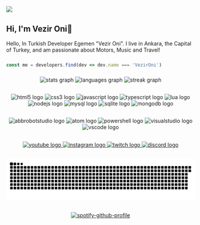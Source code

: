 <img src="https://i.imgur.com/cQtvreS.png">

###

<h2> Hi, I'm Vezir Oni👋</h2>

<p>Hello, In Turkish Developer Egemen "Vezir Oni". I live in Ankara, the Capital of Turkey, and am passionate about Motors, Music and Travel!</p>

###

```js
const me = developers.find(dev => dev.name === 'VezirOni')
```

###

<div align="center">
  <img src="https://github-readme-stats.vercel.app/api?username=vezironi&hide_title=false&hide_rank=false&show_icons=true&include_all_commits=true&count_private=true&disable_animations=false&theme=discord_old_blurple&locale=en&hide_border=false&order=1" height="150" alt="stats graph"  />
  <img src="https://github-readme-stats.vercel.app/api/top-langs?username=vezironi&locale=tr&hide_title=false&layout=compact&card_width=320&langs_count=6&theme=discord_old_blurple&hide_border=false&order=2" height="150" alt="languages graph"  />
  <img src="https://streak-stats.demolab.com?user=vezironi&locale=tr&mode=weekly&theme=discord_old_blurple&hide_border=false&border_radius=5&date_format=M j[, Y]&order=3" height="150" alt="streak graph"  />
</div>

##

<div align="center">
  <img src="https://skillicons.dev/icons?i=html" height="60" alt="html5 logo"  />
  <img src="https://skillicons.dev/icons?i=css" height="60" alt="css3 logo"  />
  <img src="https://skillicons.dev/icons?i=js" height="60" alt="javascript logo"  />
  <img src="https://skillicons.dev/icons?i=ts" height="60" alt="typescript logo"  />
  <img src="https://skillicons.dev/icons?i=lua" height="60" alt="lua logo"  />
  <img src="https://skillicons.dev/icons?i=nodejs" height="60" alt="nodejs logo"  />
  <img src="https://skillicons.dev/icons?i=mysql" height="60" alt="mysql logo"  />
  <img src="https://skillicons.dev/icons?i=sqlite" height="60" alt="sqlite logo"  />
  <img src="https://skillicons.dev/icons?i=mongodb" height="60" alt="mongodb logo"  />
</div>

##

<div align="center">
  <img src="https://skillicons.dev/icons?i=bots" height="60" alt="abbrobotstudio logo"  />
  <img src="https://skillicons.dev/icons?i=atom" height="60" alt="atom logo"  />
  <img src="https://skillicons.dev/icons?i=powershell" height="60" alt="powershell logo"  />
  <img src="https://skillicons.dev/icons?i=visualstudio" height="60" alt="visualstudio logo"  />
  <img src="https://skillicons.dev/icons?i=vscode" height="60" alt="vscode logo"  />
</div>

##

<div align="center">
  <a href= "https://www.youtube.com/channel/UCgKXOSblNRpeNV0lwnhu_cw"> <img src="https://img.shields.io/static/v1?message=Youtube&logo=youtube&label=&color=FF0000&logoColor=white&labelColor=&style=for-the-badge" height="35" alt="youtube logo"  /> </a>
  <a href= "https://www.instagram.com/vezironi"> <img src="https://img.shields.io/static/v1?message=Instagram&logo=instagram&label=&color=E4405F&logoColor=white&labelColor=&style=for-the-badge" height="35" alt="instagram logo"  /> </a>
  <a href= "https://www.twitch.com/vezirdev"> <img src="https://img.shields.io/static/v1?message=Twitch&logo=twitch&label=&color=9146FF&logoColor=white&labelColor=&style=for-the-badge" height="35" alt="twitch logo"  /> </a>
  <a href= "https://discord.gg/2quUYsc8DE"> <img src="https://img.shields.io/static/v1?message=Discord&logo=discord&label=&color=7289DA&logoColor=white&labelColor=&style=for-the-badge" height="35" alt="discord logo"  /> </a>
</div>

##

<div align="center">
  <img src="https://github.com/VezirOni/vezironi/blob/main/snake.svg" alt="Snake animation"/>
</div>

##

<div align="center">

[![spotify-github-profile](https://spotify-github-profile.vercel.app/api/view?uid=31trmbb7h5ewqyawdo3nzoqytgma&cover_image=true&theme=novatorem&show_offline=true&background_color=000000&interchange=true&bar_color=53b14f&bar_color_cover=false)](https://spotify-github-profile.vercel.app/api/view?uid=31trmbb7h5ewqyawdo3nzoqytgma&redirect=true)
  
</div>
